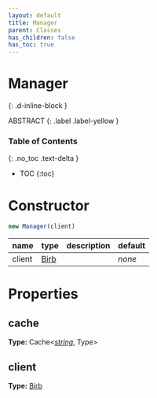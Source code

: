 ```yaml
---
layout: default
title: Manager
parent: Classes
has_children: false
has_toc: true
---
```


# Manager
{: .d-inline-block }

ABSTRACT
{: .label .label-yellow }

### Table of Contents
{: .no_toc .text-delta }

- TOC
{:toc}
# Constructor
```js
new Manager(client)
```

| name | type | description | default |
|:-----|:-----|:------------|:--------|
| client | [Birb](/classes/Birb) |   | *none* |

# Properties
## cache
**Type:** Cache<*[string](https://developer.mozilla.org/en-US/docs/Web/JavaScript/Reference/Global_Objects/string)*, Type>

## client
**Type:** [Birb](/classes/Birb)

